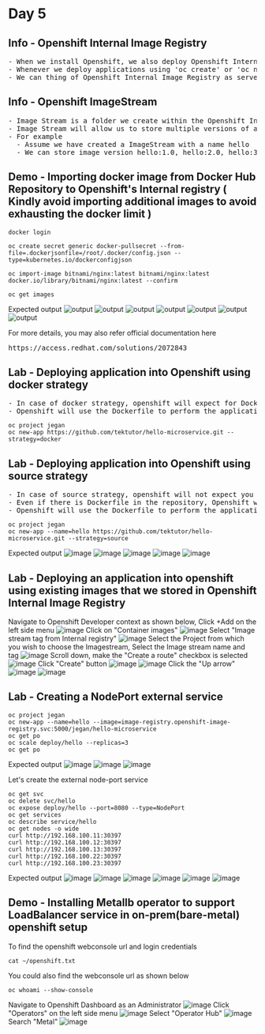 # Day 5

## Info - Openshift Internal Image Registry
<pre>
- When we install Openshift, we also deploy Openshift Internal Registry to store multiple container images in it
- Whenever we deploy applications using 'oc create' or 'oc new-app' or using Openshift webconsole, the images we mention, openshift will search the image first in the Openshift Internal Registry, if the image is not there, then it downloads from the Docker Hub or whatever url is mentioned in the container imaage.
- We can thing of Openshift Internal Image Registry as server that stores many container images
</pre>  

## Info - Openshift ImageStream
<pre>
- Image Stream is a folder we create within the Openshift Internal Image Registry to store a particular image
- Image Stream will allow us to store multiple versions of a single container image
- For example
  - Assume we have created a ImageStream with a name hello
  - We can store image version hello:1.0, hello:2.0, hello:3.0 within the image stream named hello
</pre>

## Demo - Importing docker image from Docker Hub Repository to Openshift's Internal registry ( Kindly avoid importing additional images to avoid exhausting the docker limit )
```
docker login

oc create secret generic docker-pullsecret --from-file=.dockerjsonfile=/root/.docker/config.json --type=kubernetes.io/dockerconfigjson

oc import-image bitnami/nginx:latest bitnami/nginx:latest docker.io/library/bitnami/nginx:latest --confirm

oc get images
```

Expected output
![output](img1.png)
![output](img5.png)
![output](img2.png)
![output](img3.png)
![output](img4.png)
![output](img6.png)
![output](img7.png)

For more details, you may also refer official documentation here
<pre>
https://access.redhat.com/solutions/2072843  
</pre>

## Lab - Deploying application into Openshift using docker strategy
<pre>
- In case of docker strategy, openshift will expect for Dockerfile in your GitHub repository.  
- Openshift will use the Dockerfile to perform the application and image build.
</pre>

```
oc project jegan
oc new-app https://github.com/tektutor/hello-microservice.git --strategy=docker
```

## Lab - Deploying application into Openshift using source strategy
<pre>
- In case of source strategy, openshift will not expect you to provide Dockerfile in your GitHub repository. 
- Even if there is Dockerfile in the repository, Openshift will generate a Dockerfile with the image name you suggested in the oc new-app command.  
- Openshift will use the Dockerfile to perform the application and image build.
</pre>


```
oc project jegan
oc new-app --name=hello https://github.com/tektutor/hello-microservice.git --strategy=source
```

Expected output
![image](https://github.com/user-attachments/assets/805ff747-7441-472a-967d-3758478ce8b5)
![image](https://github.com/user-attachments/assets/dd6db220-76a1-4dff-9afd-603028edc62c)
![image](https://github.com/user-attachments/assets/a333bc45-2b8c-4be6-883e-e28defbf5b4d)
![image](https://github.com/user-attachments/assets/dcd86cb2-59e2-40f5-afc9-8697d311c372)
![image](https://github.com/user-attachments/assets/fe8036e0-945f-4652-987c-691d1cd40c0d)

## Lab - Deploying an application into openshift using existing images that we stored in Openshift Internal Image Registry
Navigate to Openshift Developer context as shown below, Click +Add on the left side menu
![image](https://github.com/user-attachments/assets/4c956874-c246-4eda-8454-0950fec694e7)
Click on "Container images"
![image](https://github.com/user-attachments/assets/1ee57a65-cf22-4728-96a0-08983a6c08d4)
Select "Image stream tag from Internal registry"
![image](https://github.com/user-attachments/assets/3430a73f-f001-4d60-9860-89fea7b65e5f)
Select the Project from which you wish to choose the Imagestream, 
Select the Image stream name and tag
![image](https://github.com/user-attachments/assets/fcebc5fd-30bb-40a1-9a02-e999832f4879)
Scroll down, make the "Create a route" checkbox is selected
![image](https://github.com/user-attachments/assets/df961003-ee77-401a-99ca-28cd587c3f62)
Click "Create" button
![image](https://github.com/user-attachments/assets/2429d77f-566f-4829-8276-cf1a1e9e7fbe)
![image](https://github.com/user-attachments/assets/a47a268d-6e6f-4a72-b2bf-4ee8d311074e)
Click the "Up arrow"
![image](https://github.com/user-attachments/assets/716453cf-999a-46ad-90f1-9a79c42795c1)
![image](https://github.com/user-attachments/assets/e0e5584b-059e-433d-bb84-d331a0a9ae10)

## Lab - Creating a NodePort external service
```
oc project jegan
oc new-app --name=hello --image=image-registry.openshift-image-registry.svc:5000/jegan/hello-microservice
oc get po
oc scale deploy/hello --replicas=3
oc get po

```
Expected output
![image](https://github.com/user-attachments/assets/22b8a355-691a-47f1-8bfb-34eb612662d9)
![image](https://github.com/user-attachments/assets/4c1ccfc2-70e7-4928-b787-b0c18bd33565)
![image](https://github.com/user-attachments/assets/4e0a8697-1395-46b4-9a0c-96e3b1e4559c)

Let's create the external node-port service
```
oc get svc
oc delete svc/hello
oc expose deploy/hello --port=8080 --type=NodePort
oc get services
oc describe service/hello
oc get nodes -o wide
curl http://192.168.100.11:30397
curl http://192.168.100.12:30397
curl http://192.168.100.13:30397
curl http://192.168.100.22:30397
curl http://192.168.100.23:30397
```

Expected output
![image](https://github.com/user-attachments/assets/b2aa467d-76f5-4ba8-a52b-d3642cc0afdf)
![image](https://github.com/user-attachments/assets/f5d8a961-834a-4b32-83ed-e736e85e0cc5)
![image](https://github.com/user-attachments/assets/a7917077-35f8-449f-82b3-67aaace7acb5)
![image](https://github.com/user-attachments/assets/21d3c123-7ea3-4f6f-b57f-5011110f628b)
![image](https://github.com/user-attachments/assets/7c5f8b41-41e7-4474-baae-a32f7703def3)
![image](https://github.com/user-attachments/assets/030412a1-a3eb-42f6-a143-9dc34d525bae)

## Demo - Installing Metallb operator to support LoadBalancer service in on-prem(bare-metal) openshift setup
To find the openshift webconsole url and login credentials
```
cat ~/openshift.txt
```
You could also find the webconsole url as shown below
```
oc whoami --show-console
```

Navigate to Openshift Dashboard as an Administrator
![image](https://github.com/user-attachments/assets/94005f06-8a10-4abf-bdb1-5f4c8878ce42)
Click "Operators" on the left side menu
![image](https://github.com/user-attachments/assets/905882b8-fd72-4c48-bbb0-78343c82d921)
Select "Operator Hub"
![image](https://github.com/user-attachments/assets/1bcfebb0-32aa-4ffd-86eb-433db0f186a6)
Search "Metal"
![image](https://github.com/user-attachments/assets/16af6666-a6f5-4d2d-83e2-5f7ed08679a0)


